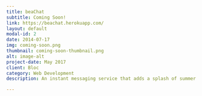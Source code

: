 ```yaml
---
title: beaChat
subtitle: Coming Soon!
link: https://beachat.herokuapp.com/
layout: default
modal-id: 2
date: 2014-07-17
img: coming-soon.png
thumbnail: coming-soon-thumbnail.png
alt: image-alt
project-date: May 2017
client: Bloc
category: Web Development
description: An instant messaging service that adds a splash of summer fun to all your conversations!

---
```

